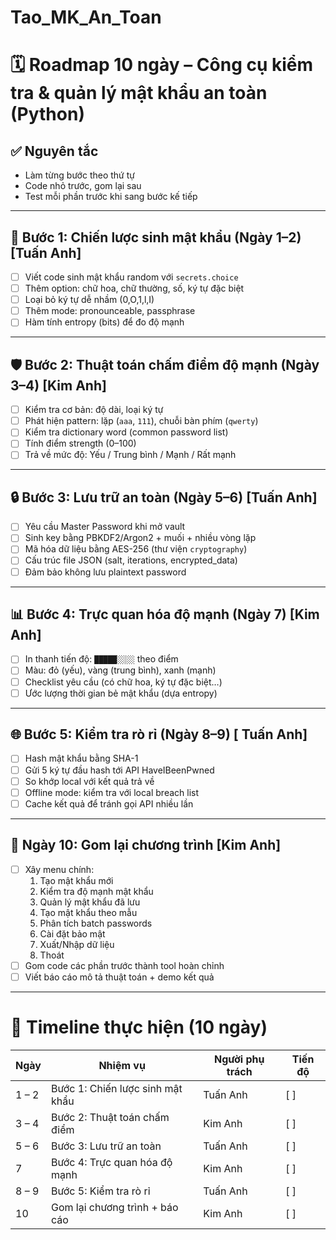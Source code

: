 # Tao_MK_An_Toan
# 🗓 Roadmap 10 ngày – Công cụ kiểm tra & quản lý mật khẩu an toàn (Python)

## ✅ Nguyên tắc
-  Làm từng bước theo thứ tự
- Code nhỏ trước, gom lại sau
- Test mỗi phần trước khi sang bước kế tiếp

---

## 🔑 Bước 1: Chiến lược sinh mật khẩu (Ngày 1–2) [Tuấn Anh]
- [ ] Viết code sinh mật khẩu random với `secrets.choice`
- [ ] Thêm option: chữ hoa, chữ thường, số, ký tự đặc biệt
- [ ] Loại bỏ ký tự dễ nhầm (0,O,1,l,I)
- [ ] Thêm mode: pronounceable, passphrase
- [ ] Hàm tính entropy (bits) để đo độ mạnh

---

## 🛡 Bước 2: Thuật toán chấm điểm độ mạnh (Ngày 3–4) [Kim Anh]
- [ ] Kiểm tra cơ bản: độ dài, loại ký tự
- [ ] Phát hiện pattern: lặp (`aaa`, `111`), chuỗi bàn phím (`qwerty`)
- [ ] Kiểm tra dictionary word (common password list)
- [ ] Tính điểm strength (0–100)
- [ ] Trả về mức độ: Yếu / Trung bình / Mạnh / Rất mạnh

---

## 🔒 Bước 3: Lưu trữ an toàn (Ngày 5–6) [Tuấn Anh]
- [ ] Yêu cầu Master Password khi mở vault
- [ ] Sinh key bằng PBKDF2/Argon2 + muối + nhiều vòng lặp
- [ ] Mã hóa dữ liệu bằng AES-256 (thư viện `cryptography`)
- [ ] Cấu trúc file JSON (salt, iterations, encrypted_data)
- [ ] Đảm bảo không lưu plaintext password

---

## 📊 Bước 4: Trực quan hóa độ mạnh (Ngày 7) [Kim Anh]
- [ ] In thanh tiến độ: `█████░░░░` theo điểm
- [ ] Màu: đỏ (yếu), vàng (trung bình), xanh (mạnh)
- [ ] Checklist yêu cầu (có chữ hoa, ký tự đặc biệt…)
- [ ] Ước lượng thời gian bẻ mật khẩu (dựa entropy)

---

## 🌐 Bước 5: Kiểm tra rò rỉ (Ngày 8–9) [ Tuấn Anh]
- [ ] Hash mật khẩu bằng SHA-1
- [ ] Gửi 5 ký tự đầu hash tới API HaveIBeenPwned
- [ ] So khớp local với kết quả trả về
- [ ] Offline mode: kiểm tra với local breach list
- [ ] Cache kết quả để tránh gọi API nhiều lần

---

## 🧩 Ngày 10: Gom lại chương trình [Kim Anh]
- [ ] Xây menu chính:
  1. Tạo mật khẩu mới
  2. Kiểm tra độ mạnh mật khẩu
  3. Quản lý mật khẩu đã lưu
  4. Tạo mật khẩu theo mẫu
  5. Phân tích batch passwords
  6. Cài đặt bảo mật
  7. Xuất/Nhập dữ liệu
  8. Thoát
- [ ] Gom code các phần trước thành tool hoàn chỉnh
- [ ] Viết báo cáo mô tả thuật toán + demo kết quả

---

# 📅 Timeline thực hiện (10 ngày)

| Ngày      | Nhiệm vụ                          | Người phụ trách | Tiến độ |
|-----------|-----------------------------------|-----------------|---------|
| 1 – 2     | Bước 1: Chiến lược sinh mật khẩu  | Tuấn Anh        | [ ]     |
| 3 – 4     | Bước 2: Thuật toán chấm điểm      | Kim Anh         | [ ]     |
| 5 – 6     | Bước 3: Lưu trữ an toàn           | Tuấn Anh        | [ ]     |
| 7         | Bước 4: Trực quan hóa độ mạnh     | Kim Anh         | [ ]     |
| 8 – 9     | Bước 5: Kiểm tra rò rỉ            | Tuấn Anh        | [ ]     |
| 10        | Gom lại chương trình + báo cáo    | Kim Anh         | [ ]     |

